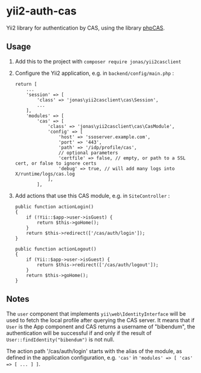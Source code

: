 yii2-auth-cas
=============

Yii2 library for authentication by CAS,
using the library [phpCAS](https://wiki.jasig.org/display/CASC/phpCAS).

Usage
-----

1. Add this to the project with `composer require jonas/yii2casclient`

2. Configure the Yii2 application, e.g. in `backend/config/main.php` :

    ```
    return [
        ...
        'session' => [
            'class' => 'jonas\yii2casclient\cas\Session',
            ...
        ],
        'modules' => [
            'cas' => [
                'class' => 'jonas\yii2casclient\cas\CasModule',
                'config' => [
                    'host' => 'ssoserver.example.com',
                    'port' => '443',
                    'path' => '/idp/profile/cas',
                    // optional parameters
                    'certfile' => false, // empty, or path to a SSL cert, or false to ignore certs
                    'debug' => true, // will add many logs into X/runtime/logs/cas.log
                ],
            ],
    ```

3. Add actions that use this CAS module, e.g. in `SiteController` :

    ```
    public function actionLogin()
    {
        if (!Yii::$app->user->isGuest) {
            return $this->goHome();
        }
        return $this->redirect(['/cas/auth/login']);
    }

    public function actionLogout()
    {
        if (Yii::$app->user->isGuest) {
            return $this->redirect(['/cas/auth/logout']);
        }
        return $this->goHome();
    }
    ```


Notes
-----

The `user` component that implements `yii\web\IdentityInterface`
will be used to fetch the local profile after querying the CAS server.
It means that if `User` is the App component and CAS returns a username of "bibendum",
the authentication will be successful if and only if
the result of `User::findIdentity("bibendum")` is not null.

The action path '/cas/auth/login' starts with the alias of the module,
as defined in the application configuration, e.g.
`'cas'` in `'modules' => [ 'cas' => [ ... ] ]`.